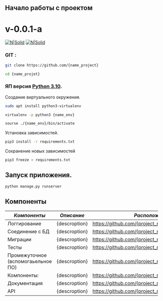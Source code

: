 ## Начало работы с проектом
# v-0.0.1-a

[![N|Solid](https://www.python.org/static/img/python-logo.png)](https://www.python.org/)
[![N|Solid](https://git-scm.com/images/logo@2x.png)](https://git-scm.com/docs/git-apply)

### GIT :

```sh
git clone https://github.com/{name_project}

cd {name_projet}
```

### ЯП версия [Python 3.10](https://www.python.org/).

Создание виртуального окружения.
```sh
sudo apt install python3-virtualenv

virtualenv -p python3 {name_env}

sourse ./{name_env}/bin/activate
```

Установка зависимостей.

```sh
pip3 install -r requirements.txt
```

Сохранение новых зависимостей

```sh
pip3 freeze > requirements.txt
```

## Запуск приложения.

```sh
python manage.py runserver
```

## Компоненты

| _Компоненты_                       | _Описание_    | _Расположение_                                     |
|------------------------------------|---------------|----------------------------------------------------|
| Логгирование                       | {descroption} | https://github.com/{project_name}/{project_module} |
| Соединение с БД                    | {descroption} | https://github.com/{project_name}/{project_module} |
| Миграции                           | {descroption} | https://github.com/{project_name}/{project_module} |
| Тесты                              | {descroption} | https://github.com/{project_name}/{project_module} |
| Промежуточное (вспомогаьельное ПО) | {descroption} | https://github.com/{project_name}/{project_module} |
| Компоненты:                        | {descroption} | https://github.com/{project_name}/{project_module} |
| Документация                       | {descroption} | https://github.com/{project_name}/{project_module} |
| API                                | {descroption} | https://github.com/{project_name}/{project_module} |

